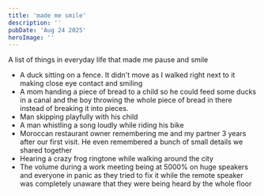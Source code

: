 ```yaml
---
title: 'made me smile'
description: ''
pubDate: 'Aug 24 2025'
heroImage: ''
---
```


A list of things in everyday life that made me pause and smile

- A duck sitting on a fence. It didn't move as I walked right next to it making close eye contact and smiling
- A mom handing a piece of bread to a child so he could feed some ducks in a canal and the boy throwing the whole piece of bread in there instead of breaking it into pieces.
- Man skipping playfully with his child
- A man whistling a song loudly while riding his bike
- Moroccan restaurant owner remembering me and my partner 3 years after our first visit. He even remembered a bunch of small details we shared together
- Hearing a crazy frog ringtone while walking around the city
- The volume during a work meeting being at 5000% on huge speakers and everyone in panic as they tried to fix it while the remote speaker was completely unaware that they were being heard by the whole floor